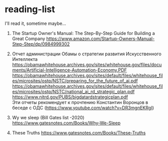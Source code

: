 # reading-list
I'll read it, sometime maybe...

1. The Startup Owner's Manual: The Step-By-Step Guide for Building a Great Company
https://www.amazon.com/Startup-Owners-Manual-Step-Step/dp/0984999302

2. Отчет администрации Обамы о стратегии развития Искусственного Интеллекта
https://obamawhitehouse.archives.gov/sites/whitehouse.gov/files/documents/Artificial-Intelligence-Automation-Economy.PDF
https://obamawhitehouse.archives.gov/sites/default/files/whitehouse_files/microsites/ostp/NSTC/preparing_for_the_future_of_ai.pdf
https://obamawhitehouse.archives.gov/sites/default/files/whitehouse_files/microsites/ostp/NSTC/national_ai_rd_strategic_plan.pdf
https://www.nitrd.gov/PUBS/bigdatardstrategicplan.pdf  
Эти отчеты рекомендует к прочтению Константин Воронцов в беседе с ОДС (https://www.youtube.com/watch?v=DR3mgnEKRgI)

3. Wy we sleep (Bill Gates list -2020)
https://www.gatesnotes.com/Books/Why-We-Sleep

4. These Truths
https://www.gatesnotes.com/Books/These-Truths
